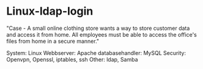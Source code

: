 # Linux-ldap-login

"Case - A small online clothing store wants a way to store customer data and access it from home. 
All employees must be able to access the office's files from home in a secure manner."

System: Linux
Webbserver: Apache
databasehandler: MySQL
Security: Openvpn, Openssl, iptables, ssh
Other: ldap, Samba
